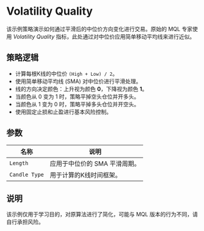 # Volatility Quality

该示例策略演示如何通过平滑后的中位价方向变化进行交易。原始的 MQL 专家使用 *Volatility Quality* 指标，此处通过对中位价应用简单移动平均线来进行近似。

## 策略逻辑
- 计算每根K线的中位价 `(High + Low) / 2`。
- 使用简单移动平均线 (SMA) 对中位价进行平滑处理。
- 线的方向决定颜色：上升视为颜色 **0**，下降视为颜色 **1**。
- 当颜色从 0 变为 1 时，策略平掉空头仓位并开多头。
- 当颜色从 1 变为 0 时，策略平掉多头仓位并开空头。
- 使用固定止损和止盈进行基本风险控制。

## 参数
| 名称 | 说明 |
|------|------|
| `Length` | 应用于中位价的 SMA 平滑周期。 |
| `Candle Type` | 用于计算的K线时间框架。 |

## 说明
该示例仅用于学习目的，对原算法进行了简化，可能与 MQL 版本的行为不同，请自行承担风险。
